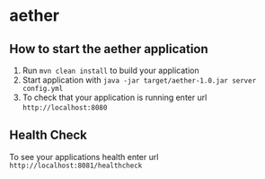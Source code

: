 # aether

How to start the aether application
---

1. Run `mvn clean install` to build your application
1. Start application with `java -jar target/aether-1.0.jar server config.yml`
1. To check that your application is running enter url `http://localhost:8080`

Health Check
---

To see your applications health enter url `http://localhost:8081/healthcheck`
